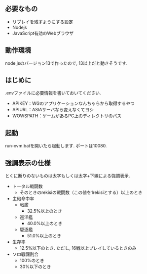 ## 必要なもの
- リプレイを残すようにする設定
- Nodejs
- JavaScript有効のWebブラウザ

## 動作環境
node jsのバージョン13で作ったので, 13以上だと動きそうです.

## はじめに
.envファイルに必要情報を書いておいてください.
- APIKEY：WGのアプリケーションなんちゃらから取得するやつ
- APIURL：ASIAサーバなら変えなくてヨシ
- WOWSPATH：ゲームがあるPC上のディレクトリのパス

## 起動
run-xvm.batを開いたら起動します. ポートは10080.

## 強調表示の仕様
とくに断りのないものは太字もしくは太字+下線による強調表示.
- トータル戦闘数
    - そのときのrekisiの戦闘数（この値を1rekisiとする）以上のとき
- 主砲命中率
    - 戦艦
        - 32.5%以上のとき
    - 巡洋艦
        - 40.0%以上のとき
    - 駆逐艦
        - 51.0%以上のとき
- 生存率
    - 12.5%以下のとき. ただし, 16戦以上プレイしているときのみ
- ソロ戦闘割合
    - 100%のとき
    - 30%以下のとき